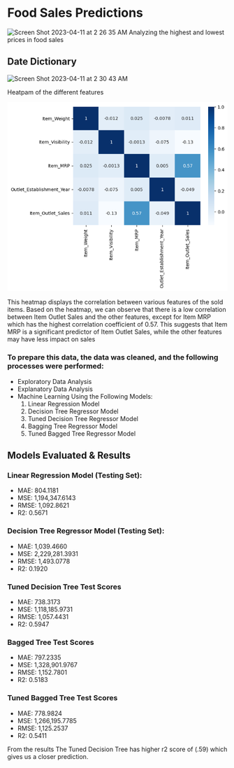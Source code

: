 # Food Sales Predictions 
<img width="1114" alt="Screen Shot 2023-04-11 at 2 26 35 AM" src="https://user-images.githubusercontent.com/125938742/231074321-cd005f1b-1eb3-440a-8ea9-951479172106.png">
Analyzing the highest and lowest prices in food sales 


## Date Dictionary 
<img width="595" alt="Screen Shot 2023-04-11 at 2 30 43 AM" src="https://user-images.githubusercontent.com/125938742/231075147-9ac3c9c5-d42e-4bce-ab4a-5c21411ad25c.png">

Heatpam of the different features 

![](https://github.com/nour614/food-sales-prediction/blob/main/sales%20heatmap.png)

This heatmap displays the correlation between various features of the sold items. Based on the heatmap, we can observe that there is a low correlation between Item Outlet Sales and the other features, except for Item MRP which has the highest correlation coefficient of 0.57. This suggests that Item MRP is a significant predictor of Item Outlet Sales, while the other features may have less impact on sales

### To prepare this data, the data was cleaned, and the following processes were performed:

- Exploratory Data Analysis
- Explanatory Data Analysis
- Machine Learning Using the Following Models:
   1. Linear Regression Model
   2. Decision Tree Regressor Model
   3. Tuned Decision Tree Regressor Model
   4. Bagging Tree Regressor Model
   5. Tuned Bagged Tree Regressor Model 


## Models Evaluated & Results
### Linear Regression Model (Testing Set):
- MAE: 804.1181 
- MSE: 1,194,347.6143 
- RMSE: 1,092.8621 
- R2: 0.5671
### Decision Tree Regressor Model (Testing Set):
- MAE: 1,039.4660 
- MSE: 2,229,281.3931 
- RMSE: 1,493.0778 
- R2: 0.1920
### Tuned Decision  Tree Test Scores
- MAE: 738.3173 
- MSE: 1,118,185.9731 
- RMSE: 1,057.4431 
- R2: 0.5947
### Bagged Tree Test Scores
- MAE: 797.2335 
- MSE: 1,328,901.9767 
- RMSE: 1,152.7801 
- R2: 0.5183
### Tuned Bagged Tree Test Scores
- MAE: 778.9824 
- MSE: 1,266,195.7785 
- RMSE: 1,125.2537 
- R2: 0.5411

From the results The Tuned Decision Tree has higher r2 score of (.59) which gives us a 
closer prediction.


